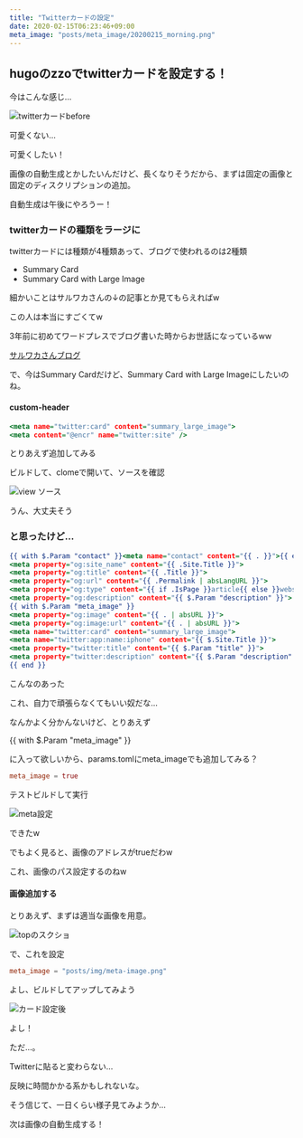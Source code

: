 ```yaml
---
title: "Twitterカードの設定"
date: 2020-02-15T06:23:46+09:00
meta_image: "posts/meta_image/20200215_morning.png"
---
```


## hugoのzzoでtwitterカードを設定する！

今はこんな感じ…

![twitterカードbefore](../img/twitter-card-before.jpg)

可愛くない…

可愛くしたい！

画像の自動生成とかしたいんだけど、長くなりそうだから、まずは固定の画像と固定のディスクリプションの追加。

自動生成は午後にやろうー！


### twitterカードの種類をラージに

twitterカードには種類が4種類あって、ブログで使われるのは2種類

* Summary Card
* Summary Card with Large Image

細かいことはサルワカさんの↓の記事とか見てもらえればw

この人は本当にすごくてw

3年前に初めてワードプレスでブログ書いた時からお世話になっているww

[サルワカさんブログ](https://saruwakakun.com/html-css/reference/twitter-card)

で、今はSummary Cardだけど、Summary Card with Large Imageにしたいのね。

#### custom-header

```layouts/partials/head/custom-head.html
<meta name="twitter:card" content="summary_large_image">
<meta content="@encr" name="twitter:site" />
```

とりあえず追加してみる

ビルドして、clomeで開いて、ソースを確認

![view ソース](../img/metatag-add.png)

うん、大丈夫そう

### と思ったけど…

```layouts/partials/head/meta.html
{{ with $.Param "contact" }}<meta name="contact" content="{{ . }}">{{ end }}
<meta property="og:site_name" content="{{ .Site.Title }}">
<meta property="og:title" content="{{ .Title }}">
<meta property="og:url" content="{{ .Permalink | absLangURL }}">
<meta property="og:type" content="{{ if .IsPage }}article{{ else }}website{{ end }}">
<meta property="og:description" content="{{ $.Param "description" }}">
{{ with $.Param "meta_image" }}
<meta property="og:image" content="{{ . | absURL }}">
<meta property="og:image:url" content="{{ . | absURL }}">
<meta name="twitter:card" content="summary_large_image">
<meta name="twitter:app:name:iphone" content="{{ $.Site.Title }}">
<meta property="twitter:title" content="{{ $.Param "title" }}">
<meta property="twitter:description" content="{{ $.Param "description" }}">
{{ end }}
```
こんなのあった

これ、自力で頑張らなくてもいい奴だな…

なんかよく分かんないけど、とりあえず

{{ with $.Param "meta_image" }}

に入って欲しいから、params.tomlにmeta_imageでも追加してみる？

```params.toml
meta_image = true
```

テストビルドして実行

![meta設定](../img/twitter-card-metaimg-true.png)

できたw

でもよく見ると、画像のアドレスがtrueだわw

これ、画像のパス設定するのねw


#### 画像追加する


とりあえず、まずは適当な画像を用意。

![topのスクショ](../img/meta-image.png)

で、これを設定

```params.toml
meta_image = "posts/img/meta-image.png"
```
よし、ビルドしてアップしてみよう

![カード設定後](../img/twitter-card-after-good.png)

よし！

ただ…。

Twitterに貼ると変わらない…

反映に時間かかる系かもしれないな。

そう信じて、一日くらい様子見てみようか…

次は画像の自動生成する！
